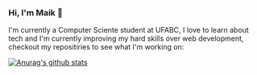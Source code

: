 ### Hi, I'm Maik 👋


I'm currently a Computer Sciente student at UFABC, I love to learn about tech and I'm currently improving my hard skills over web development, checkout my repositiries to see what I'm working on:


[![Anurag's github stats](https://github-readme-stats.vercel.app/api?username=MaikHenriqueSP&theme=dark&show_icons=true)](https://github.com/anuraghazra/github-readme-stats)
